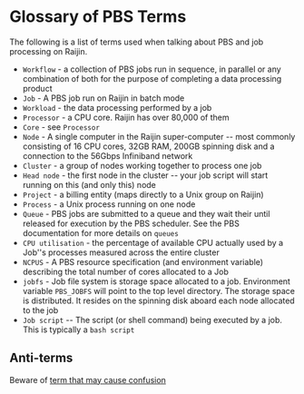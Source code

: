 # Glossary of PBS Terms

The following is a list of terms used when talking about PBS and job processing on Raijin.

* ``Workflow`` - a collection of PBS jobs run in sequence, in parallel or any combination of both for the purpose of completing 
a data processing product
* ``Job`` - A PBS job run on Raijin in batch mode
* ``Workload`` - the data processing performed by a job
* ``Processor`` - a CPU core. Raijin has over 80,000 of them
* ``Core`` - see ``Processor``
* ``Node`` - A single computer in the Raijin super-computer -- most commonly consisting of 
16 CPU cores, 32GB RAM, 200GB spinning disk and a connection to the 56Gbps Infiniband network
* ``Cluster`` - a group of nodes working together to process one job
* ``Head node`` - the first node in the cluster -- your job script will start running on this (and only this) node
* ``Project`` - a billing entity (maps directly to a Unix group on Raijin)
* ``Process`` - a Unix process running on one node
* ``Queue`` - PBS jobs are submitted to a queue and they wait their until released for execution by the PBS scheduler. See the 
PBS documentation for more details on ``queues``
* ``CPU utilisation`` - the percentage of available CPU actually used by a Job''s processes measured across the entire cluster
* ``NCPUS`` - A PBS resource specification (and environment variable) describing the total number of cores allocated to a Job
* ``jobfs`` - Job file system is storage space allocated to a job. Environment variable ``PBS_JOBFS`` will point to the top
level directory. The storage space is distributed. It resides on the spinning disk aboard each node allocated to the job
* ``Job script`` -- The script (or shell command) being executed by a job. This is typically a ``bash script``

## Anti-terms

Beware of [term that may cause confusion](./glossary_anti_terms.md)

